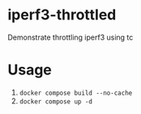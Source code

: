 # iperf3-throttled
Demonstrate throttling iperf3 using tc

# Usage
1. `docker compose build --no-cache`
2. `docker compose up -d`
